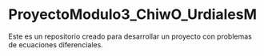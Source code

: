 # ProyectoModulo3_ChiwO_UrdialesM
Este es un repositorio creado para desarrollar un proyecto con problemas de ecuaciones diferenciales.
